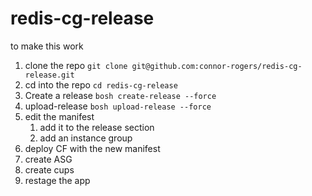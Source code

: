 # redis-cg-release

to make this work 

1. clone the repo
`git clone git@github.com:connor-rogers/redis-cg-release.git`
1. cd into the repo
`cd redis-cg-release`
1. Create a release
`bosh create-release --force`
1. upload-release
`bosh upload-release --force`
1. edit the manifest
    1. add it to the release section
    1. add an instance group
1. deploy CF with the new manifest
1. create ASG
1. create cups 
1. restage the app
